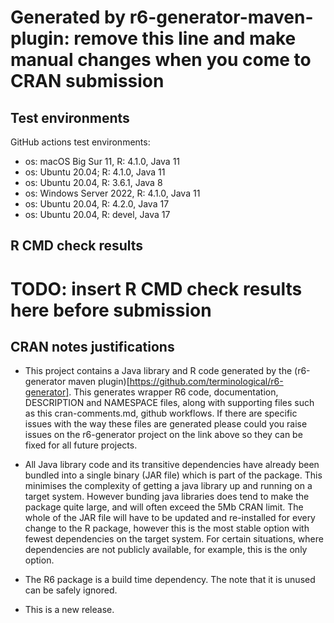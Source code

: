 # Generated by r6-generator-maven-plugin: remove this line and make manual changes when you come to CRAN submission

## Test environments

GitHub actions test environments:
* os: macOS Big Sur 11, R: 4.1.0, Java 11
* os: Ubuntu 20.04; R: 4.1.0, Java 11
* os: Ubuntu 20.04, R: 3.6.1, Java 8
* os: Windows Server 2022, R: 4.1.0, Java 11
* os: Ubuntu 20.04, R: 4.2.0, Java 17
* os: Ubuntu 20.04, R: devel, Java 17

## R CMD check results
# TODO: insert R CMD check results here before submission


## CRAN notes justifications

* This project contains a Java library and R code generated by the (r6-generator maven plugin)[https://github.com/terminological/r6-generator].
This generates wrapper R6 code, documentation, DESCRIPTION and NAMESPACE files, along with supporting files such as this cran-comments.md, 
github workflows. If there are specific issues with the way these files are generated please could you raise issues on the r6-generator project on the link above
so they can be fixed for all future projects.

* All Java library code and its transitive dependencies have already been bundled into a single binary (JAR file) which is part of
the package. This minimises the complexity of getting a java library up and running on a target
system. However bunding java libraries does tend to make the package quite large, and will often exceed the 5Mb CRAN limit. The whole of the JAR file 
will have to be updated and re-installed for every change to the R package, however this is the most stable option with fewest dependencies on the target system.
For certain situations, where dependencies are not publicly available, for example, this is the only option.

* The R6 package is a build time dependency. The note that it is unused can be safely ignored.

* This is a new release.
